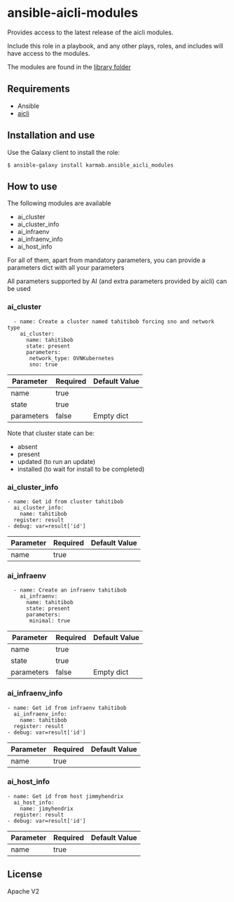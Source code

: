 # ansible-aicli-modules

Provides access to the latest release of the aicli modules. 

Include this role in a playbook, and any other plays, roles, and includes will have access to the modules.

The modules are found in the [library folder](./library)

## Requirements

- Ansible
- [aicli](https://github.com/karmab/aicli)

## Installation and use

Use the Galaxy client to install the role:

```
$ ansible-galaxy install karmab.ansible_aicli_modules
```

## How to use 

The following modules are available

- ai_cluster
- ai_cluster_info
- ai_infraenv
- ai_infraenv_info
- ai_host_info

For all of them, apart from mandatory parameters, you can provide a parameters dict with all your parameters

All parameters supported by AI (and extra parameters provided by aicli) can be used

### ai_cluster

```
  - name: Create a cluster named tahitibob forcing sno and network type
    ai_cluster:
      name: tahitibob
      state: present
      parameters:
       network_type: OVNKubernetes
       sno: true
```

|Parameter   |Required |Default Value         |
|------------|---------|----------------------|
|name        |true     |                      |
|state       |true     |                      |
|parameters  |false    |Empty dict            |

Note that cluster state can be:
- absent
- present
- updated (to run an update)
- installed (to wait for install to be completed)

### ai_cluster_info

```
- name: Get id from cluster tahitibob
  ai_cluster_info:
    name: tahitibob
  register: result
- debug: var=result['id']
```

|Parameter   |Required |Default Value         |
|------------|---------|----------------------|
|name        |true     |                      |

### ai_infraenv

```
  - name: Create an infraenv tahitibob
    ai_infraenv:
      name: tahitibob
      state: present
      parameters:
       minimal: true
```

|Parameter   |Required |Default Value         |
|------------|---------|----------------------|
|name        |true     |                      |
|state       |true     |                      |
|parameters  |false    |Empty dict            |

### ai_infraenv_info

```
- name: Get id from infraenv tahitibob
  ai_infraenv_info:
    name: tahitibob
  register: result
- debug: var=result['id']
```

|Parameter   |Required |Default Value         |
|------------|---------|----------------------|
|name        |true     |                      |

### ai_host_info

```
- name: Get id from host jimmyhendrix
  ai_host_info:
    name: jimyhendrix
  register: result
- debug: var=result['id']
```

|Parameter   |Required |Default Value         |
|------------|---------|----------------------|
|name        |true     |                      |

## License

Apache V2
